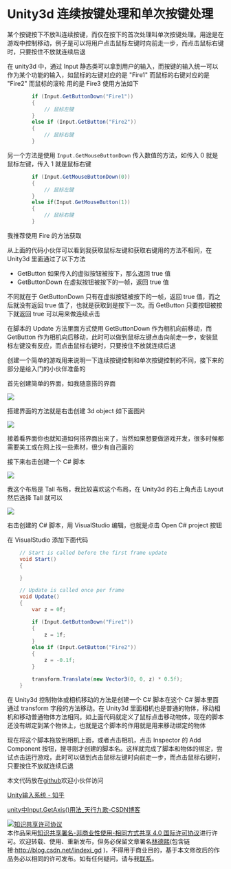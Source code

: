 # Unity3d 连续按键处理和单次按键处理

某个按键按下不放叫连续按键，而仅在按下的首次处理叫单次按键处理。用途是在游戏中控制移动，例子是可以将用户点击鼠标左键时向前走一步，而点击鼠标右键时，只要按住不放就连续后退

<!--more-->
<!-- CreateTime:2020/3/5 9:26:16 -->

<!-- 发布 -->

在 unity3d 中，通过 Input 静态类可以拿到用户的输入，而按键的输入统一可以作为某个功能的输入，如鼠标的左键对应的是 "Fire1" 而鼠标的右键对应的是 "Fire2" 而鼠标的滚轮 用的是 Fire3 使用方法如下

```csharp
        if (Input.GetButtonDown("Fire1"))
        {
            // 鼠标左键
        }
        else if (Input.GetButton("Fire2"))
        {
            // 鼠标右键
        }
```


另一个方法是使用 `Input.GetMouseButtonDown` 传入数值的方法，如传入 0 就是鼠标左键，传入 1 就是鼠标右键

```csharp
        if (Input.GetMouseButtonDown(0))
        {
            // 鼠标左键
        }
        else if(Input.GetMouseButton(1))
        {
            // 鼠标右键
        }
```

我推荐使用 Fire 的方法获取

从上面的代码小伙伴可以看到我获取鼠标左键和获取右键用的方法不相同，在 Unity3d 里面通过了以下方法

- GetButton 如果传入的虚拟按钮被按下，那么返回 true 值
- GetButtonDown 在虚拟按钮被按下的一帧，返回 true 值

不同就在于 GetButtonDown 只有在虚拟按钮被按下的一帧，返回 true 值，而之后就没有返回 true 值了，也就是获取到是按下一次。而 GetButton 只要按钮被按下就返回 true 可以用来做连续点击

在脚本的 Update 方法里面方式使用 GetButtonDown 作为相机向前移动，而 GetButton 作为相机向后移动，此时可以做到鼠标左键点击向前走一步，安装鼠标左键没有反应，而点击鼠标右键时，只要按住不放就连续后退

创建一个简单的游戏用来说明一下连续按键控制和单次按键控制的不同，接下来的部分是给入门的小伙伴准备的

首先创建简单的界面，如我随意搭的界面

<!-- ![](image/Unity3d 连续按键处理和单次按键处理/Unity3d 连续按键处理和单次按键处理0.png) -->

![](http://image.acmx.xyz/lindexi%2F20201311718417252.jpg)

搭建界面的方法就是右击创建 3d object 如下面图片

<!-- ![](image/Unity3d 连续按键处理和单次按键处理/Unity3d 连续按键处理和单次按键处理1.png) -->

![](http://image.acmx.xyz/lindexi%2F20201311719215966.jpg)

接着看界面你也就知道如何搭界面出来了，当然如果想要做游戏开发，很多时候都需要美工或在网上找一些素材，很少有自己画的

接下来右击创建一个 C# 脚本

<!-- ![](image/Unity3d 连续按键处理和单次按键处理/Unity3d 连续按键处理和单次按键处理2.png) -->

![](http://image.acmx.xyz/lindexi%2F20201311720437180.jpg)

我这个布局是 Tall 布局，我比较喜欢这个布局，在 Unity3d 的右上角点击 Layout 然后选择 Tall 就可以

<!-- ![](image/Unity3d 连续按键处理和单次按键处理/Unity3d 连续按键处理和单次按键处理3.png) -->

![](http://image.acmx.xyz/lindexi%2F2020131172296573.jpg)

右击创建的 C# 脚本，用 VisualStudio 编辑，也就是点击 Open C# project 按钮

在 VisualStudio 添加下面代码

```csharp
    // Start is called before the first frame update
    void Start()
    {

    }

    // Update is called once per frame
    void Update()
    {
        var z = 0f;

        if (Input.GetButtonDown("Fire1"))
        {
            z = 1f;
        }
        else if (Input.GetButton("Fire2"))
        {
            z = -0.1f;
        }

        transform.Translate(new Vector3(0, 0, z) * 0.5f);
    }
```

在 Unity3d 控制物体或相机移动的方法是创建一个 C# 脚本在这个 C# 脚本里面通过 transform 字段的方法移动。在 Unity3d 里面相机也是普通的物体，移动相机和移动普通物体方法相同。如上面代码就定义了鼠标点击移动物体，现在的脚本还没有绑定到某个物体上，也就是这个脚本的作用就是用来移动绑定的物体

现在将这个脚本拖放到相机上面，或者点击相机，点击 Inspector 的 Add Component 按钮，搜寻刚才创建的脚本名。这样就完成了脚本和物体的绑定，尝试点击运行游戏，此时可以做到点击鼠标左键时向前走一步，而点击鼠标右键时，只要按住不放就连续后退

本文代码放在[github](https://github.com/lindexi/lindexi_gd/tree/699e6c7dc8ccadd55a92181a18e6901df4ade9db/unity/Ax)欢迎小伙伴访问

[Unity输入系统 - 知乎](https://zhuanlan.zhihu.com/p/37662637 )

[unity中Input.GetAxis()用法_天行九歌-CSDN博客](https://blog.csdn.net/Fenglele_Fans/article/details/82261507 )

<a rel="license" href="http://creativecommons.org/licenses/by-nc-sa/4.0/"><img alt="知识共享许可协议" style="border-width:0" src="https://licensebuttons.net/l/by-nc-sa/4.0/88x31.png" /></a><br />本作品采用<a rel="license" href="http://creativecommons.org/licenses/by-nc-sa/4.0/">知识共享署名-非商业性使用-相同方式共享 4.0 国际许可协议</a>进行许可。欢迎转载、使用、重新发布，但务必保留文章署名[林德熙](http://blog.csdn.net/lindexi_gd)(包含链接:http://blog.csdn.net/lindexi_gd )，不得用于商业目的，基于本文修改后的作品务必以相同的许可发布。如有任何疑问，请与我[联系](mailto:lindexi_gd@163.com)。
